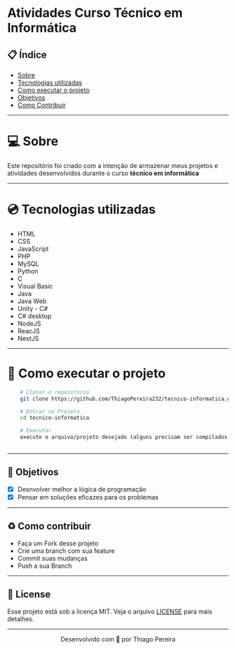 # Atividades Curso Técnico em Informática

## :clipboard: Índice
- [Sobre](#sobre)
- [Tecnologias utilizadas](#tecnologias-utilizadas)
- [Como executar o projeto](#como-executar-o-projeto)
- [Objetivos](#objetivos)
- [Como Contribuir](#contribuir)

---

<a id="sobre">

# :computer: Sobre

Este repositório foi criado com a intenção de armazenar meus projetos e atividades desenvolvidos durante o curso **técnico em informática** 

---

<a id="tecnologias-utilizadas">

# :cd: Tecnologias utilizadas

- HTML 
- CSS 
- JavaScript
- PHP
- MySQL
- Python
- C
- Visual Basic
- Java
- Java Web
- Unity - C#
- C# desktop
- NodeJS
- ReacJS
- NextJS

---

<a id="como-executar-o-projeto">

# :floppy_disk: Como executar o projeto

```bash
    # Clonar o repositório
    git clone https://github.com/ThiagoPereira232/tecnico-informatica.git

    # Entrar no Projeto
    cd tecnico-informatica

    # Executar
    execute o arquivo/projeto desejado (alguns precisam ser compilados antes)
    
```

---

<a id="objetivos"></a>

## :rocket: Objetivos

- [X] Desnvolver melhor a lógica de programação
- [X] Pensar em soluções eficazes para os problemas

---

<a id="contribuir"></a>

## :recycle: Como contribuir

- Faça um Fork desse projeto
- Crie uma branch com sua feature
- Commit suas mudanças
- Push a sua Branch

---

<a id="license"><a>

## :memo: License

Esse projeto está sob a licença MIT. Veja o arquivo [LICENSE](LICENSE) para mais detalhes.

---

<p align="center">
    Desenvolvido com 💜 por Thiago Pereira
</p>

